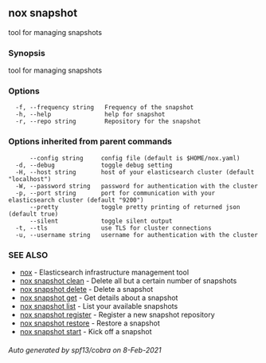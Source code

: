 ## nox snapshot

tool for managing snapshots

### Synopsis

tool for managing snapshots

### Options

```
  -f, --frequency string   Frequency of the snapshot
  -h, --help               help for snapshot
  -r, --repo string        Repository for the snapshot
```

### Options inherited from parent commands

```
      --config string     config file (default is $HOME/nox.yaml)
  -d, --debug             toggle debug setting
  -H, --host string       host of your elasticsearch cluster (default "localhost")
  -W, --password string   password for authentication with the cluster
  -p, --port string       port for communication with your elasticsearch cluster (default "9200")
      --pretty            toggle pretty printing of returned json (default true)
      --silent            toggle silent output
  -t, --tls               use TLS for cluster connections
  -u, --username string   username for authentication with the cluster
```

### SEE ALSO

* [nox](nox.md)	 - Elasticsearch infrastructure management tool
* [nox snapshot clean](nox_snapshot_clean.md)	 - Delete all but a certain number of snapshots
* [nox snapshot delete](nox_snapshot_delete.md)	 - Delete a snapshot
* [nox snapshot get](nox_snapshot_get.md)	 - Get details about a snapshot
* [nox snapshot list](nox_snapshot_list.md)	 - List your available snapshots
* [nox snapshot register](nox_snapshot_register.md)	 - Register a new snapshot repository
* [nox snapshot restore](nox_snapshot_restore.md)	 - Restore a snapshot
* [nox snapshot start](nox_snapshot_start.md)	 - Kick off a snapshot

###### Auto generated by spf13/cobra on 8-Feb-2021
